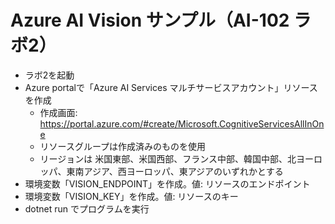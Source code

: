 # Azure AI Vision サンプル（AI-102 ラボ2）

- ラボ2を起動
- Azure portalで「Azure AI Services マルチサービスアカウント」リソースを作成
  - 作成画面: https://portal.azure.com/#create/Microsoft.CognitiveServicesAllInOne
  - リソースグループは作成済みのものを使用
  - リージョンは 米国東部、米国西部、フランス中部、韓国中部、北ヨーロッパ、東南アジア、西ヨーロッパ、東アジアのいずれかとする
- 環境変数「VISION_ENDPOINT」を作成。値: リソースのエンドポイント
- 環境変数「VISION_KEY」を作成。値: リソースのキー
- dotnet run でプログラムを実行
